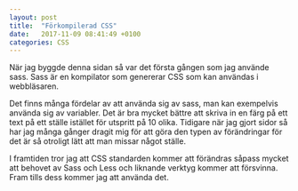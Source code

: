 ```yaml
---
layout: post
title:  "Förkompilerad CSS"
date:   2017-11-09 08:41:49 +0100
categories: CSS
---
```

När jag byggde denna sidan så var det första gången som jag använde sass. Sass är en kompilator som genererar CSS som kan användas i webbläsaren.

Det finns många fördelar av att använda sig av sass, man kan exempelvis använda sig av variabler. Det är bra mycket bättre att skriva in en färg på ett text på ett ställe istället för utspritt på 10 olika. Tidigare när jag gjort sidor så har jag många gånger dragit mig för att göra den typen av förändringar för det är så otroligt lätt att man missar något ställe.

I framtiden tror jag att CSS standarden kommer att förändras såpass mycket att behovet av Sass och Less och liknande verktyg kommer att försvinna. Fram tills dess kommer jag att använda det.
